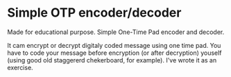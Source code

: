 # 
Simple OTP encoder/decoder
==========================

Made for educational purpose. Simple One-Time Pad encoder and decoder.

It cam encrypt or decrypt digitaly coded message using one time pad. You have to code your message before encryption (or after decryption)  youself (using good old staggererd chekerboard, for example). I've wrote it as an exercise.



